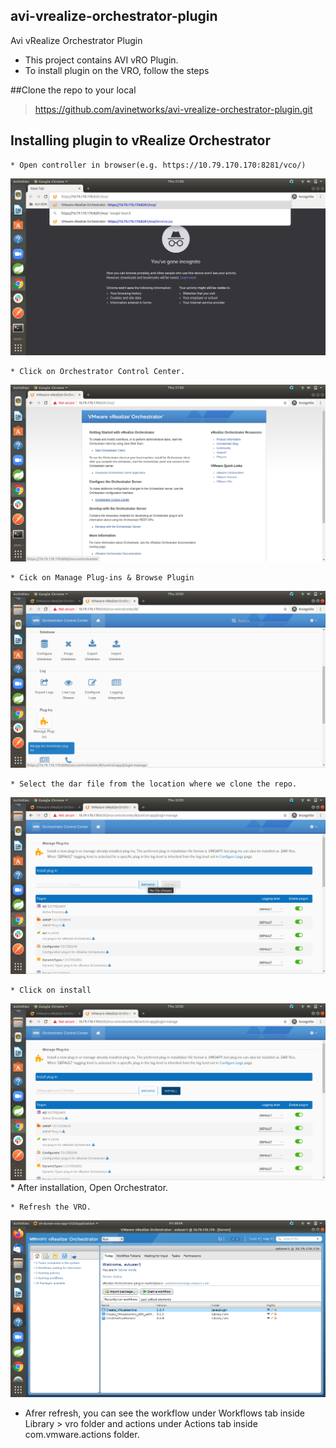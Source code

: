 ## avi-vrealize-orchestrator-plugin
Avi vRealize Orchestrator Plugin

- This project contains AVI vRO Plugin.
- To install plugin on the VRO, follow the steps

##Clone the repo to your local
> https://github.com/avinetworks/avi-vrealize-orchestrator-plugin.git


## Installing plugin to vRealize Orchestrator

    * Open controller in browser(e.g. https://10.79.170.170:8281/vco/)
   ![alt text](images/login.png)
    
    * Click on Orchestrator Control Center.
   ![alt text](images/control_center.png)
    
    * Cick on Manage Plug-ins & Browse Plugin
   ![alt text](images/manage_plugins.png)
    
    * Select the dar file from the location where we clone the repo.
   ![alt text](images/browse.png)
    
    * Click on install 
   ![alt text](images/install.png)
    * After installation, Open Orchestrator.
    
    * Refresh the VRO.
   
   ![alt text](images/refresh_vro.png)

   * Afrer refresh, you can see the workflow under Workflows tab inside Library > vro folder and actions under Actions tab inside com.vmware.actions folder.
```  

